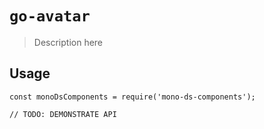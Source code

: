 # `go-avatar`

> Description here

## Usage

```
const monoDsComponents = require('mono-ds-components');

// TODO: DEMONSTRATE API
```
